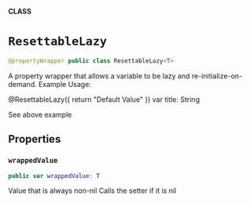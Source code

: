 **CLASS**

# `ResettableLazy`

```swift
@propertyWrapper public class ResettableLazy<T>
```

A property wrapper that allows a variable to be lazy and re-initialize-on-demand.
Example Usage:

@ResettableLazy({
    return "Default Value"
})
var title: String

See above example

## Properties
### `wrappedValue`

```swift
public var wrappedValue: T
```

Value that is always non-nil
Calls the setter if it is nil
